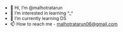 - 👋 Hi, I’m @malhotratarun
- 👀 I’m interested in learning ^_^
- 🌱 I’m currently learning DS
- 📫 How to reach me - malhotratarun06@gmail.com

<!---
malhotratarun/malhotratarun is a ✨ special ✨ repository because its `README.md` (this file) appears on your GitHub profile.
You can click the Preview link to take a look at your changes.
--->
